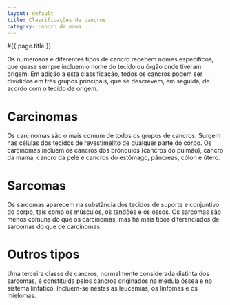 ```yaml
---
layout: default
title: Classificações de cancros
category: cancro da mama
---
```


#{{ page.title }}

Os numerosos e diferentes tipos de cancro recebem nomes específicos, que quase sempre incluem o nome do tecido ou órgão onde tiveram origem. Em adição a esta classificação, todos os cancros podem ser divididos em três grupos principais, que se descrevem, em seguida, de acordo com o tecido de origem.
<h1>Carcinomas</h1>
Os carcinomas são o mais comum de todos os grupos de cancros. Surgem nas células dos tecidos de revestimellto de qualquer parte do corpo. Os carcinomas incluem os cancros dos brônquios (cancros do pulmão), cancro da mama, cancro da pele e cancros do estômago, pâncreas, cólon e útero.
<h1>Sarcomas</h1>
Os sarcomas aparecem na substância dos tecidos de suporte e conjuntivo do corpo, tais como os músculos, os tendões e os ossos. Os sarcomas são menos comuns do que os carcinomas, mas há mais tipos diferenciados de sarcomas do que de carcinomas.
<h1>Outros tipos</h1>
Uma terceira classe de cancros, normalmente considerada distinta dos sarcomas, é constituída pelos cancros originados na medula óssea e no sistema linfático. Incluem-se nestes as leucemias, os linfomas e os mielomas.